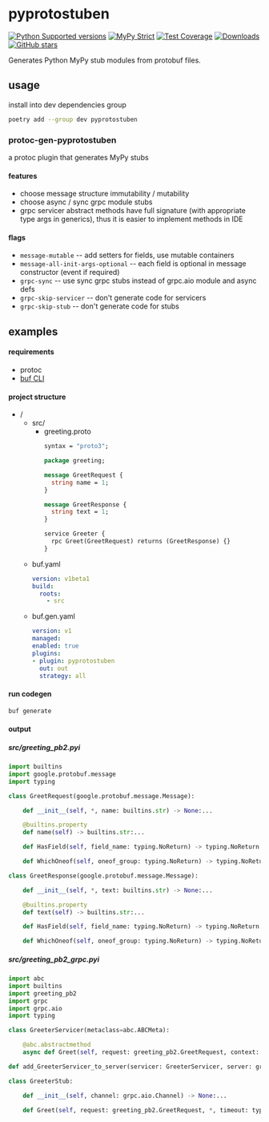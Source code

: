 # pyprotostuben

[![Python Supported versions](https://img.shields.io/pypi/pyversions/pyprotostuben.svg)](https://pypi.python.org/pypi/pyprotostuben)
[![MyPy Strict](https://img.shields.io/badge/mypy-strict-blue)](https://mypy.readthedocs.io/en/stable/getting_started.html#strict-mode-and-configuration)
[![Test Coverage](https://codecov.io/gh/zerlok/pyprotostuben/branch/main/graph/badge.svg)](https://codecov.io/gh/zerlok/pyprotostuben)
[![Downloads](https://img.shields.io/pypi/dm/pyprotostuben.svg)](https://pypistats.org/packages/pyprotostuben)
[![GitHub stars](https://img.shields.io/github/stars/zerlok/pyprotostuben)](https://github.com/zerlok/pyprotostuben/stargazers)

Generates Python MyPy stub modules from protobuf files.

## usage

install into dev dependencies group

```bash
poetry add --group dev pyprotostuben
```

### protoc-gen-pyprotostuben

a protoc plugin that generates MyPy stubs

#### features

* choose message structure immutability / mutability
* choose async / sync grpc module stubs
* grpc servicer abstract methods have full signature (with appropriate type args in generics), thus it is easier to
  implement methods in IDE

#### flags

* `message-mutable` -- add setters for fields, use mutable containers
* `message-all-init-args-optional` -- each field is optional in message constructor (event if required)
* `grpc-sync` -- use sync grpc stubs instead of grpc.aio module and async defs
* `grpc-skip-servicer` -- don't generate code for servicers
* `grpc-skip-stub` -- don't generate code for stubs

## examples

#### requirements

* protoc
* [buf CLI](https://buf.build/product/cli)

#### project structure

* /
    * src/
        * greeting.proto
            ```protobuf
            syntax = "proto3";
            
            package greeting;
            
            message GreetRequest {
              string name = 1;
            }
            
            message GreetResponse {
              string text = 1;
            }
            
            service Greeter {
              rpc Greet(GreetRequest) returns (GreetResponse) {}
            }
            ```
    * buf.yaml
        ```yaml
        version: v1beta1
        build:
          roots:
            - src
        ```
    * buf.gen.yaml
        ```yaml
        version: v1
        managed:
        enabled: true
        plugins:
        - plugin: pyprotostuben
          out: out
          strategy: all
        ```

#### run codegen

```bash
buf generate
```

#### output

##### src/greeting_pb2.pyi

```python
import builtins
import google.protobuf.message
import typing

class GreetRequest(google.protobuf.message.Message):

    def __init__(self, *, name: builtins.str) -> None:...

    @builtins.property
    def name(self) -> builtins.str:...

    def HasField(self, field_name: typing.NoReturn) -> typing.NoReturn:...

    def WhichOneof(self, oneof_group: typing.NoReturn) -> typing.NoReturn:...

class GreetResponse(google.protobuf.message.Message):

    def __init__(self, *, text: builtins.str) -> None:...

    @builtins.property
    def text(self) -> builtins.str:...

    def HasField(self, field_name: typing.NoReturn) -> typing.NoReturn:...

    def WhichOneof(self, oneof_group: typing.NoReturn) -> typing.NoReturn:...
```

##### src/greeting_pb2_grpc.pyi

```python
import abc
import builtins
import greeting_pb2
import grpc
import grpc.aio
import typing

class GreeterServicer(metaclass=abc.ABCMeta):

    @abc.abstractmethod
    async def Greet(self, request: greeting_pb2.GreetRequest, context: grpc.aio.ServicerContext[greeting_pb2.GreetRequest, greeting_pb2.GreetResponse]) -> greeting_pb2.GreetResponse:...

def add_GreeterServicer_to_server(servicer: GreeterServicer, server: grpc.aio.Server) -> None:...

class GreeterStub:

    def __init__(self, channel: grpc.aio.Channel) -> None:...

    def Greet(self, request: greeting_pb2.GreetRequest, *, timeout: typing.Optional[builtins.float]=None, metadata: typing.Optional[grpc.aio.MetadataType]=None, credentials: typing.Optional[grpc.CallCredentials]=None, wait_for_ready: typing.Optional[builtins.bool]=None, compression: typing.Optional[grpc.Compression]=None) -> grpc.aio.UnaryUnaryCall[greeting_pb2.GreetRequest, greeting_pb2.GreetResponse]:...
```
